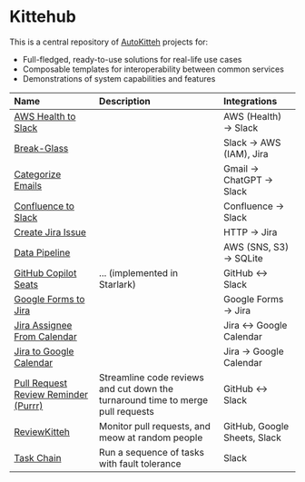 # Kittehub

This is a central repository of [AutoKitteh](https://github.com/autokitteh/autokitteh)
projects for:

- Full-fledged, ready-to-use solutions for real-life use cases
- Composable templates for interoperability between common services
- Demonstrations of system capabilities and features

| Name                                                          | Description                                                                     | Integrations                      |
| :------------------------------------------------------------ | :------------------------------------------------------------------------------ | :-------------------------------- |
| [AWS Health to Slack](./aws_health_to_slack/)                 |                                                                                 | AWS (Health) &rarr; Slack         |
| [Break-Glass](./break_glass/)                                 |                                                                                 | Slack &rarr; AWS (IAM), Jira      |
| [Categorize Emails](./categorize_emails/)                     |                                                                                 | Gmail &rarr; ChatGPT &rarr; Slack |
| [Confluence to Slack](./confluence_to_slack/)                 |                                                                                 | Confluence &rarr; Slack           |
| [Create Jira Issue](./create_jira_issue/)                     |                                                                                 | HTTP &rarr; Jira                  |
| [Data Pipeline](./data_pipeline/)                             |                                                                                 | AWS (SNS, S3) &rarr; SQLite       |
| [GitHub Copilot Seats](./github_copilot/)                     | ... (implemented in Starlark)                                                   | GitHub &harr; Slack               |
| [Google Forms to Jira](./google_forms_to_jira/)               |                                                                                 | Google Forms &rarr; Jira          |
| [Jira Assignee From Calendar](./jira_assignee_from_calendar/) |                                                                                 | Jira &harr; Google Calendar       |
| [Jira to Google Calendar](./jira_to_google_calendar/)         |                                                                                 | Jira &rarr; Google Calendar        |
| [Pull Request Review Reminder (Purrr)](./purrr/)              | Streamline code reviews and cut down the turnaround time to merge pull requests | GitHub &harr; Slack               |
| [ReviewKitteh](./reviewkitteh/)                               | Monitor pull requests, and meow at random people                                | GitHub, Google Sheets, Slack      |
| [Task Chain](./task_chain/)                                   | Run a sequence of tasks with fault tolerance                                    | Slack                             |
